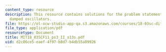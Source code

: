 ```yaml
---
content_type: resource
description: This resource contains solutions for the problem statements related to
  damped oscillators.
file: https://ol-ocw-studio-app-qa.s3.amazonaws.com/courses/18-03sc-differential-equations-fall-2011/d2c06ce5eaef4f97b8d7b4db55a89926_MIT18_03SCF11_ps3_II_s13s.pdf
file_type: application/pdf
resourcetype: Document
title: MIT18_03SCF11_ps3_II_s13s.pdf
uid: d2c06ce5-eaef-4f97-b8d7-b4db55a89926
---
```

